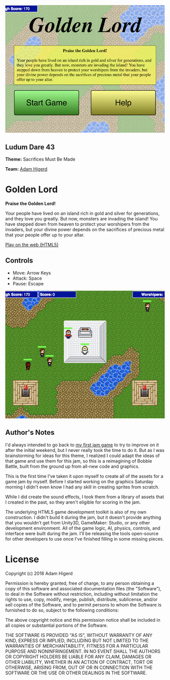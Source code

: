 ![Golden Lord](https://github.com/ahigerd/ld43/raw/master/goldenlord-title.png)
  
Ludum Dare 43
-------------
**Theme:** Sacrifices Must Be Made

**Team:** [Adam Higerd](https://ldjam.com/users/coda-highland)

Golden Lord
===========
**Praise the Golden Lord!**

Your people have lived on an island rich in gold and silver for generations, and they love you greatly. But now, monsters are invading the island! You have stepped down from heaven to protect your worshipers from the invaders, but your divine power depends on the sacrifices of precious metal that your people offer up to your altar.

[Play on the web (HTML5)](http://greenmaw.com/ld43/)

Controls
--------
* Move: Arrow Keys
* Attack: Space
* Pause: Escape

![Screenshot](https://github.com/ahigerd/ld43/raw/master/goldenlord-ingame.png)

Author's Notes
--------------
I'd always intended to go back to [my first jam game](http://ludumdare.com/compo/ludum-dare-36/?action=preview&uid=89952) to try to improve on it after the initial weekend, but I never really took the time to do it. But as I was brainstorming for ideas for this theme, I realized I could adapt the ideas of that game and use them for this jam, so this is a reimagining of Bobble Battle, built from the ground up from all-new code and graphics.

This is the first time I've taken it upon myself to create all of the assets for a game jam by myself. Before I started working on the graphics Saturday morning I didn't even know I had any skill in creating sprites from scratch.

While I did create the sound effects, I took them from a library of assets that I created in the past, so they aren't eligible for scoring in the jam.

The underlying HTML5 game development toolkit is also of my own construction. I didn't build it during the jam, but it doesn't provide anything that you wouldn't get from Unity3D, GameMaker: Studio, or any other development environment. All of the game logic, AI, physics, controls, and interface were built during the jam. I'll be releasing the tools open-source for other developers to use once I've finished filling in some missing pieces.

License
=======
Copyright (c) 2018 Adam Higerd

Permission is hereby granted, free of charge, to any person obtaining a copy of this software and associated documentation files (the "Software"), to deal in the Software without restriction, including without limitation the rights to use, copy, modify, merge, publish, distribute, sublicense, and/or sell copies of the Software, and to permit persons to whom the Software is furnished to do so, subject to the following conditions:

The above copyright notice and this permission notice shall be included in all copies or substantial portions of the Software.

THE SOFTWARE IS PROVIDED "AS IS", WITHOUT WARRANTY OF ANY KIND, EXPRESS OR IMPLIED, INCLUDING BUT NOT LIMITED TO THE WARRANTIES OF MERCHANTABILITY, FITNESS FOR A PARTICULAR PURPOSE AND NONINFRINGEMENT. IN NO EVENT SHALL THE AUTHORS OR COPYRIGHT HOLDERS BE LIABLE FOR ANY CLAIM, DAMAGES OR OTHER LIABILITY, WHETHER IN AN ACTION OF CONTRACT, TORT OR OTHERWISE, ARISING FROM, OUT OF OR IN CONNECTION WITH THE SOFTWARE OR THE USE OR OTHER DEALINGS IN THE SOFTWARE.
